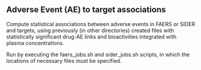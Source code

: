 ## Adverse Event (AE) to target associations

Compute statistical associations between adverse events in FAERS or SIDER and targets, using previously (in other directories) created files with statistically significant drug-AE links and bioactivities integrated with plasma concentrations.

Run by executing the faers_jobs.sh and sider_jobs.sh scripts, in which the locations of necessary files must be specified.